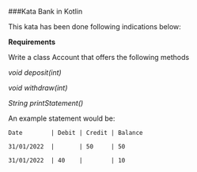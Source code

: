 ###Kata Bank in Kotlin

This kata has been done following indications below:

**Requirements**

Write a class Account that offers the following methods 

_void deposit(int)_ 

_void withdraw(int)_

_String printStatement()_   

An example statement would be:


```
Date        | Debit | Credit | Balance

31/01/2022  |       | 50     | 50

31/01/2022  | 40    |        | 10
```
